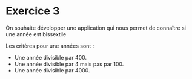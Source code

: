 # Exercice 3

On souhaite développer une application qui nous permet de connaître si une année est bissextile

Les critères pour une années sont :

- Une année divisible par 400.
- Une année divisible par 4 mais pas par 100.
- Une année divisible par 4000.